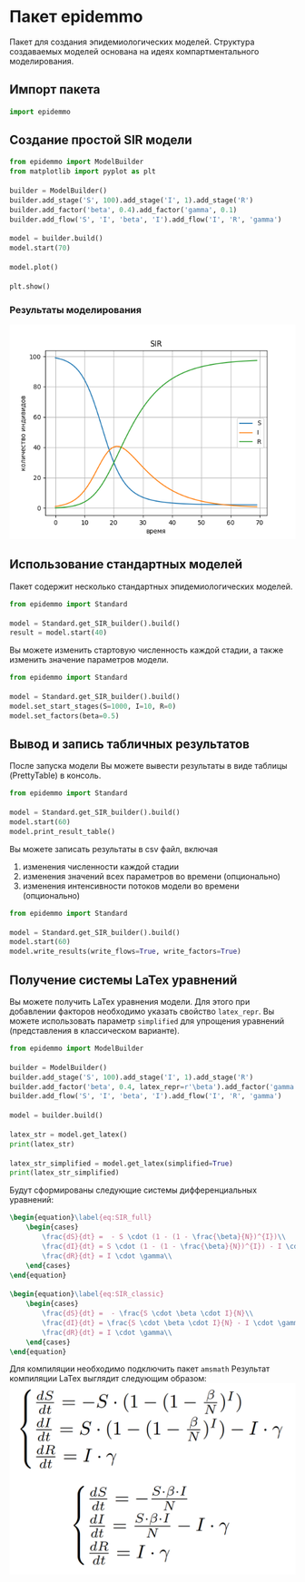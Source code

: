 # Пакет epidemmo

Пакет для создания эпидемиологических моделей.
Структура создаваемых моделей основана на идеях компартментального моделирования.


## Импорт пакета

```python
import epidemmo
```

## Создание простой SIR модели

```python
from epidemmo import ModelBuilder
from matplotlib import pyplot as plt

builder = ModelBuilder()
builder.add_stage('S', 100).add_stage('I', 1).add_stage('R')
builder.add_factor('beta', 0.4).add_factor('gamma', 0.1)
builder.add_flow('S', 'I', 'beta', 'I').add_flow('I', 'R', 'gamma')

model = builder.build()
model.start(70)

model.plot()

plt.show()
```

### Результаты моделирования

![sir example](https://raw.githubusercontent.com/Paul-NP/EpidemicModel/refs/heads/master/documentation/images/sir_example.png)

## Использование стандартных моделей

Пакет содержит несколько стандартных эпидемиологических моделей.

```python
from epidemmo import Standard

model = Standard.get_SIR_builder().build()
result = model.start(40)
```
Вы можете изменить стартовую численность каждой стадии, а также изменить значение параметров модели.

```python
from epidemmo import Standard

model = Standard.get_SIR_builder().build()
model.set_start_stages(S=1000, I=10, R=0)
model.set_factors(beta=0.5)
```

## Вывод и запись табличных результатов

После запуска модели Вы можете вывести результаты в виде таблицы (PrettyTable) в консоль.

```python
from epidemmo import Standard

model = Standard.get_SIR_builder().build()
model.start(60)
model.print_result_table()
```
Вы можете записать результаты в csv файл, включая
1. изменения численности каждой стадии
2. изменения значений всех параметров во времени (опционально)
3. изменения интенсивности потоков модели во времени (опционально)

```python
from epidemmo import Standard

model = Standard.get_SIR_builder().build()
model.start(60)
model.write_results(write_flows=True, write_factors=True)
```

## Получение системы LaTex уравнений 

Вы можете получить LaTex уравнения модели.
Для этого при добавлении факторов необходимо указать свойство `latex_repr`.
Вы можете использовать параметр `simplified` для упрощения уравнений (представления в классическом варианте).

```python
from epidemmo import ModelBuilder

builder = ModelBuilder()
builder.add_stage('S', 100).add_stage('I', 1).add_stage('R')
builder.add_factor('beta', 0.4, latex_repr=r'\beta').add_factor('gamma', 0.1, latex_repr=r'\gamma')
builder.add_flow('S', 'I', 'beta', 'I').add_flow('I', 'R', 'gamma')

model = builder.build()

latex_str = model.get_latex()
print(latex_str)

latex_str_simplified = model.get_latex(simplified=True)
print(latex_str_simplified)
```
Будут сформированы следующие системы дифференциальных уравнений:

```latex
\begin{equation}\label{eq:SIR_full}
    \begin{cases}
        \frac{dS}{dt} =  - S \cdot (1 - (1 - \frac{\beta}{N})^{I})\\
        \frac{dI}{dt} = S \cdot (1 - (1 - \frac{\beta}{N})^{I}) - I \cdot \gamma\\
        \frac{dR}{dt} = I \cdot \gamma\\
    \end{cases}
\end{equation}

\begin{equation}\label{eq:SIR_classic}
    \begin{cases}
        \frac{dS}{dt} =  - \frac{S \cdot \beta \cdot I}{N}\\
        \frac{dI}{dt} = \frac{S \cdot \beta \cdot I}{N} - I \cdot \gamma\\
        \frac{dR}{dt} = I \cdot \gamma\\
    \end{cases}
\end{equation}
``` 
Для компиляции необходимо подключить пакет `amsmath` 
Результат компиляции LaTex выглядит следующим образом:
![equation example](https://raw.githubusercontent.com/Paul-NP/EpidemicModel/refs/heads/master/documentation/images/equations_example.png)